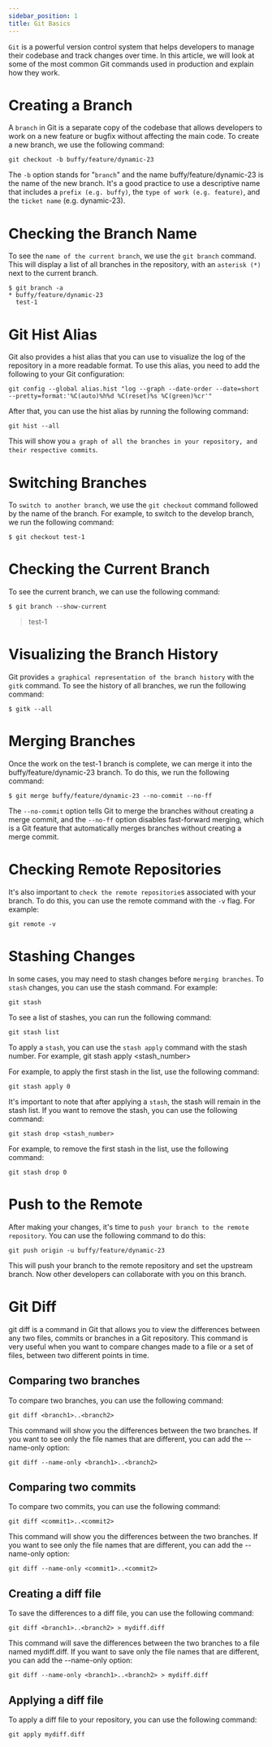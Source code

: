 ```yaml
---
sidebar_position: 1
title: Git Basics
---
```


`Git` is a powerful version control system that helps developers to manage their codebase and track changes over time. In this article, we will look at some of the most common Git commands used in production and explain how they work.

# Creating a Branch

A `branch` in Git is a separate copy of the codebase that allows developers to work on a new feature or bugfix without affecting the main code. To create a new branch, we use the following command:

```
git checkout -b buffy/feature/dynamic-23
```

The `-b` option stands for "`branch`" and the name buffy/feature/dynamic-23 is the name of the new branch. It's a good practice to use a descriptive name that includes a `prefix (e.g. buffy)`, the `type of work (e.g. feature)`, and the `ticket name` (e.g. dynamic-23).

# Checking the Branch Name

To see the `name of the current branch`, we use the `git branch` command. This will display a list of all branches in the repository, with an `asterisk (*)` next to the current branch.

```
$ git branch -a
* buffy/feature/dynamic-23
  test-1
```

# Git Hist Alias

Git also provides a hist alias that you can use to visualize the log of the repository in a more readable format. To use this alias, you need to add the following to your Git configuration:

```
git config --global alias.hist "log --graph --date-order --date=short --pretty=format:'%C(auto)%h%d %C(reset)%s %C(green)%cr'"
```

After that, you can use the hist alias by running the following command:

```
git hist --all
```

This will show you `a graph of all the branches in your repository, and their respective commits`.

# Switching Branches

To `switch to another branch`, we use the `git checkout` command followed by the name of the branch. For example, to switch to the develop branch, we run the following command:

```
$ git checkout test-1
```

# Checking the Current Branch

To see the current branch, we can use the following command:

```
$ git branch --show-current
```

> test-1

# Visualizing the Branch History

Git provides `a graphical representation of the branch history` with the `gitk` command. To see the history of all branches, we run the following command:

```
$ gitk --all
```

# Merging Branches

Once the work on the test-1 branch is complete, we can merge it into the buffy/feature/dynamic-23 branch. To do this, we run the following command:

```
$ git merge buffy/feature/dynamic-23 --no-commit --no-ff
```

The `--no-commit` option tells Git to merge the branches without creating a merge commit, and the `--no-ff` option disables fast-forward merging, which is a Git feature that automatically merges branches without creating a merge commit.

# Checking Remote Repositories

It's also important to `check the remote repositorie`s associated with your branch. To do this, you can use the remote command with the `-v` flag. For example:

```
git remote -v
```

# Stashing Changes

In some cases, you may need to stash changes before `merging branches`. To `stash` changes, you can use the stash command. For example:

```
git stash
```

To see a list of stashes, you can run the following command:

```
git stash list
```

To apply a `stash`, you can use the `stash apply` command with the stash number. For example, git stash apply <stash_number>

For example, to apply the first stash in the list, use the following command:

```
git stash apply 0
```

It's important to note that after applying a `stash`, the stash will remain in the stash list. If you want to remove the stash, you can use the following command:

```
git stash drop <stash_number>
```

For example, to remove the first stash in the list, use the following command:

```
git stash drop 0
```

# Push to the Remote

After making your changes, it's time to `push your branch to the remote repository`. You can use the following command to do this:

```
git push origin -u buffy/feature/dynamic-23
```

This will push your branch to the remote repository and set the upstream branch. Now other developers can collaborate with you on this branch.

# Git Diff

git diff is a command in Git that allows you to view the differences between any two files, commits or branches in a Git repository. This command is very useful when you want to compare changes made to a file or a set of files, between two different points in time.

## Comparing two branches

To compare two branches, you can use the following command:

```
git diff <branch1>..<branch2>
```

This command will show you the differences between the two branches. If you want to see only the file names that are different, you can add the --name-only option:

```
git diff --name-only <branch1>..<branch2>
```

## Comparing two commits

To compare two commits, you can use the following command:

```
git diff <commit1>..<commit2>
```

This command will show you the differences between the two branches. If you want to see only the file names that are different, you can add the --name-only option:

```
git diff --name-only <commit1>..<commit2>
```

## Creating a diff file

To save the differences to a diff file, you can use the following command:

```
git diff <branch1>..<branch2> > mydiff.diff
```

This command will save the differences between the two branches to a file named mydiff.diff. If you want to save only the file names that are different, you can add the --name-only option:

```
git diff --name-only <branch1>..<branch2> > mydiff.diff
```

## Applying a diff file

To apply a diff file to your repository, you can use the following command:

```
git apply mydiff.diff
```
